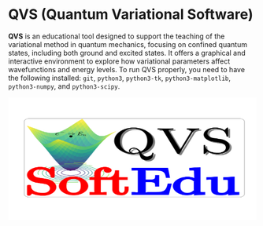 # QVS (Quantum Variational Software)

**QVS** is an educational tool designed to support the teaching of the variational method in quantum mechanics, focusing on confined quantum states, including both ground and excited states. It offers a graphical and interactive environment to explore how variational parameters affect wavefunctions and energy levels. To run QVS properly, you need to have the following installed: `git`, `python3`, `python3-tk`, `python3-matplotlib`, `python3-numpy`, and `python3-scipy`.

<p align="center">
  <img width="1000" height="250" src="QVS/Images/logo.svg" alt="QVS Logo">
</p>

